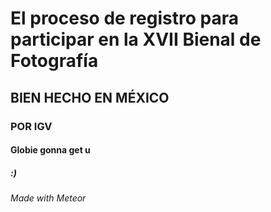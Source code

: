 # El proceso de registro para participar en la XVII Bienal de Fotografía

## BIEN HECHO EN MÉXICO

### POR IGV

#### Globie gonna get u

##### :)

###### Made with Meteor
